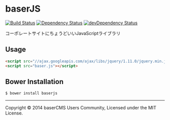 baserJS
===

[![Build Status](https://travis-ci.org/baserproject/baserjs.svg?branch=dev)](https://travis-ci.org/baserproject/baserjs)
[![Dependency Status](https://david-dm.org/baserproject/baserjs.svg)](https://david-dm.org/baserproject/baserjs)
[![devDependency Status](https://david-dm.org/baserproject/baserjs/dev-status.svg)](https://david-dm.org/baserproject/baserjs#info=devDependencies)

コーポレートサイトにちょうどいいJavaScriptライブラリ

## Usage

```html
<script src="//ajax.googleapis.com/ajax/libs/jquery/1.11.0/jquery.min.js"></script>
<script src="baser.js"></script>
```

## Bower Installation

```sh
$ bower install baserjs
```

* * *

Copyright © 2014 baserCMS Users Community, Licensed under the MIT License.